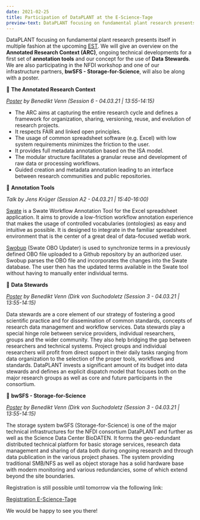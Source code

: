 ```yaml
---
date: 2021-02-25
title: Participation of DataPLANT at the E-Science-Tage
preview-text: DataPLANT focusing on fundamental plant research presents itself in multiple fashion at the upcoming EST. We will give an overview on the Annotated Research Context (ARC), ongoing technical developments for a first set of annotation tools and our concept for the use of  Data Stewards. We are also participating in the NFDI workshop and one of our infrastructure partners, bwSFS - Storage-for-Science, will also be along with a poster ...
---
```


DataPLANT focusing on fundamental plant research presents itself in multiple fashion at the upcoming [EST](https://e-science-tage.de/). We will give an overview on the **Annotated Research Context (ARC)**, ongoing technical developments for a first set of **annotation tools** and our concept for the use of **Data Stewards**. We are also participating in the NFDI workshop and one of our infrastructure partners, **bwSFS - Storage-for-Science**, will also be along with a poster.

🌱 **The Annotated Research Context**

*[Poster](https://e-science-tage.virtual-venue.io/poster/23) by Benedikt Venn (Session 6 - 04.03.21 | 13:55-14:15)*

* The ARC aims at capturing the entire research cycle and defines a framework for organization,  sharing, versioning, reuse, and evolution of research projects.
* It respects FAIR and linked open principles.
* The usage of common spreadsheet software (e.g. Excel) with low system requirements minimizes the friction to the user.
* It provides full metadata annotation based on the ISA model.
* The modular structure facilitates a granular reuse and development of raw data or processing workflows. 
* Guided creation and metadata annotation leading to an interface between research communities and public repositories.

🌱 **Annotation Tools**

*Talk by Jens Krüger (Session A2 - 04.03.21 | 15:40-16:00)*

[Swate](https://github.com/nfdi4plants/swate) is a Swate Workflow Annotation Tool for the Excel spreadsheet application. It aims to provide a low-friction workflow annotation experience that makes the usage of controlled vocabularies (ontologies) as easy and intuitive as possible. It is designed to integrate in the familiar spreadsheet environment that is the center of a great deal of data-focused wetlab work.

[Swobup](https://github.com/nfdi4plants/swobup) (Swate OBO Updater) is used to synchronize terms in a previously defined OBO file uploaded to a Github repository by an authorized user. Swobup parses the OBO file and incorporates the changes into the Swate database. The user then has the updated terms available in the Swate tool without having to manually enter individual terms.

🌱 **Data Stewards**

*[Poster](https://e-science-tage.virtual-venue.io/poster/22) by Benedikt Venn (Dirk von Suchodoletz (Session 3 - 04.03.21 | 13:55-14:15)*

Data stewards are a core element of our strategy of fostering a good scientific practice and for dissemination of common standards, concepts of research data management and workflow services. Data stewards play a special hinge role between service providers, individual researchers, groups and the wider community. They also help bridging the gap between researchers and technical systems. Project groups and individual researchers will profit from direct support in their daily tasks ranging from data organization to the selection of the proper tools, workflows and standards. DataPLANT invests a significant amount of its budget into data stewards and defines an explicit dispatch model that focuses both on the major research groups as well as core and future participants in the consortium.

🌱 **bwSFS - Storage-for-Science**

*[Poster](https://e-science-tage.virtual-venue.io/poster/22) by Benedikt Venn (Dirk von Suchodoletz (Session 3 - 04.03.21 | 13:55-14:15)*

The storage system bwSFS (Storage-for-Science) is one of the major technical infrastructures for the NFDI consortium DataPLANT and further as well as the Science Data Center BioDATEN. It forms the geo-redundant distributed technical platform for basic storage services, research data management and sharing of data both during ongoing research and through data publication in the various project phases. The system providing traditional SMB/NFS as well as object storage has a solid hardware base with modern monitoring and various redundancies, some of which extend beyond the site boundaries.

Registration is still possible until tomorrow via the following link:

[Registration E-Science-Tage](https://e-science-tage.de/de/anmeldung)

We would be happy to see you there!


